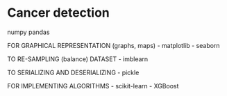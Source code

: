# Cancer detection

numpy
pandas

FOR GRAPHICAL REPRESENTATION (graphs, maps) - matplotlib
                                            - seaborn

TO RE-SAMPLING (balance) DATASET - imblearn

TO SERIALIZING AND DESERIALIZING - pickle

FOR IMPLEMENTING ALGORITHMS - scikit-learn
                            - XGBoost
